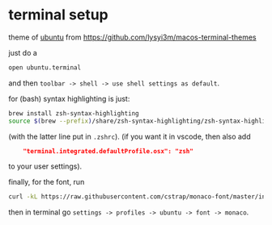 # terminal setup

theme of [ubuntu](ubuntu.terminal) from https://github.com/lysyi3m/macos-terminal-themes

just do a

```bash
open ubuntu.terminal
```

and then `toolbar -> shell -> use shell settings as default`.

for (bash) syntax highlighting is just:

```bash
brew install zsh-syntax-highlighting
source $(brew --prefix)/share/zsh-syntax-highlighting/zsh-syntax-highlighting.zsh
```

(with the latter line put in `.zshrc`). (if you want it in vscode, then also add

```json
    "terminal.integrated.defaultProfile.osx": "zsh"
```
to your user settings).

finally, for the font, run

```bash
curl -kL https://raw.githubusercontent.com/cstrap/monaco-font/master/install-font-ubuntu.sh | bash
```

then in terminal go `settings -> profiles -> ubuntu -> font -> monaco`.

